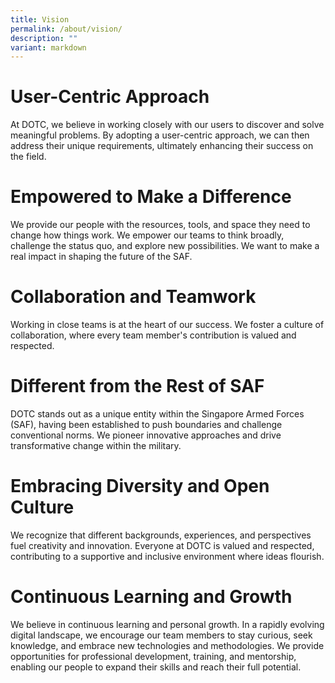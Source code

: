 ```yaml
---
title: Vision
permalink: /about/vision/
description: ""
variant: markdown
---
```

# User-Centric Approach
At DOTC, we believe in working closely with our users to discover and solve meaningful problems. By adopting a user-centric approach, we can then address their unique requirements, ultimately enhancing their success on the field.
    
# Empowered to Make a Difference
We provide our people with the resources, tools, and space they need to change how things work. We empower our teams to think broadly, challenge the status quo, and explore new possibilities. We want to make a real impact in shaping the future of the SAF.
    
# Collaboration and Teamwork
Working in close teams is at the heart of our success. We foster a culture of collaboration, where every team member's contribution is valued and respected. 
    
# Different from the Rest of SAF
DOTC stands out as a unique entity within the Singapore Armed Forces (SAF), having been established to push boundaries and challenge conventional norms. We pioneer innovative approaches and drive transformative change within the military.
    
# Embracing Diversity and Open Culture
We recognize that different backgrounds, experiences, and perspectives fuel creativity and innovation. Everyone at DOTC is valued and respected, contributing to a supportive and inclusive environment where ideas flourish.
    
# Continuous Learning and Growth
We believe in continuous learning and personal growth. In a rapidly evolving digital landscape, we encourage our team members to stay curious, seek knowledge, and embrace new technologies and methodologies. We provide opportunities for professional development, training, and mentorship, enabling our people to expand their skills and reach their full potential.